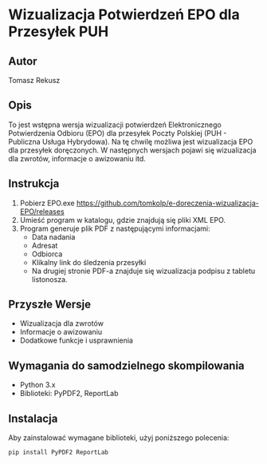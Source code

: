 # Wizualizacja Potwierdzeń EPO dla Przesyłek PUH

## Autor
Tomasz Rekusz

## Opis
To jest wstępna wersja wizualizacji potwierdzeń Elektronicznego Potwierdzenia Odbioru (EPO) dla przesyłek Poczty Polskiej (PUH - Publiczna Usługa Hybrydowa). Na tę chwilę możliwa jest wizualizacja EPO dla przesyłek doręczonych. W następnych wersjach pojawi się wizualizacja dla zwrotów, informacje o awizowaniu itd.

## Instrukcja
1. Pobierz EPO.exe https://github.com/tomkolp/e-doreczenia-wizualizacja-EPO/releases
2. Umieść program w katalogu, gdzie znajdują się pliki XML EPO.
3. Program generuje plik PDF z następującymi informacjami:
   - Data nadania
   - Adresat
   - Odbiorca
   - Klikalny link do śledzenia przesyłki
   - Na drugiej stronie PDF-a znajduje się wizualizacja podpisu z tabletu listonosza.

## Przyszłe Wersje
- Wizualizacja dla zwrotów
- Informacje o awizowaniu
- Dodatkowe funkcje i usprawnienia

## Wymagania do samodzielnego skompilowania
- Python 3.x
- Biblioteki: PyPDF2, ReportLab

## Instalacja
Aby zainstalować wymagane biblioteki, użyj poniższego polecenia:
```bash
pip install PyPDF2 ReportLab
